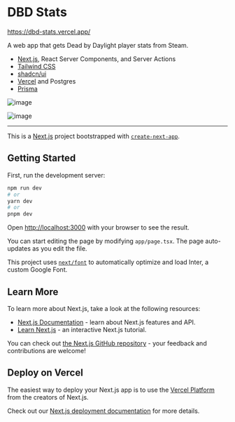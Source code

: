# DBD Stats

https://dbd-stats.vercel.app/

A web app that gets Dead by Daylight player stats from Steam.

* [Next.js](https://nextjs.org/), React Server Components, and Server Actions
* [Tailwind CSS](https://tailwindcss.com/)
* [shadcn/ui](https://ui.shadcn.com/)
* [Vercel](https://vercel.com/) and Postgres
* [Prisma](https://www.prisma.io/)

![image](https://github.com/sgbj/dbd-stats/assets/5178445/1d99dc79-7729-4bbf-affa-e00d1b3b7561)

![image](https://github.com/sgbj/dbd-stats/assets/5178445/be6675c1-a9c2-495f-9831-894a6dc67ac5)

---

This is a [Next.js](https://nextjs.org/) project bootstrapped with [`create-next-app`](https://github.com/vercel/next.js/tree/canary/packages/create-next-app).

## Getting Started

First, run the development server:

```bash
npm run dev
# or
yarn dev
# or
pnpm dev
```

Open [http://localhost:3000](http://localhost:3000) with your browser to see the result.

You can start editing the page by modifying `app/page.tsx`. The page auto-updates as you edit the file.

This project uses [`next/font`](https://nextjs.org/docs/basic-features/font-optimization) to automatically optimize and load Inter, a custom Google Font.

## Learn More

To learn more about Next.js, take a look at the following resources:

- [Next.js Documentation](https://nextjs.org/docs) - learn about Next.js features and API.
- [Learn Next.js](https://nextjs.org/learn) - an interactive Next.js tutorial.

You can check out [the Next.js GitHub repository](https://github.com/vercel/next.js/) - your feedback and contributions are welcome!

## Deploy on Vercel

The easiest way to deploy your Next.js app is to use the [Vercel Platform](https://vercel.com/new?utm_medium=default-template&filter=next.js&utm_source=create-next-app&utm_campaign=create-next-app-readme) from the creators of Next.js.

Check out our [Next.js deployment documentation](https://nextjs.org/docs/deployment) for more details.
